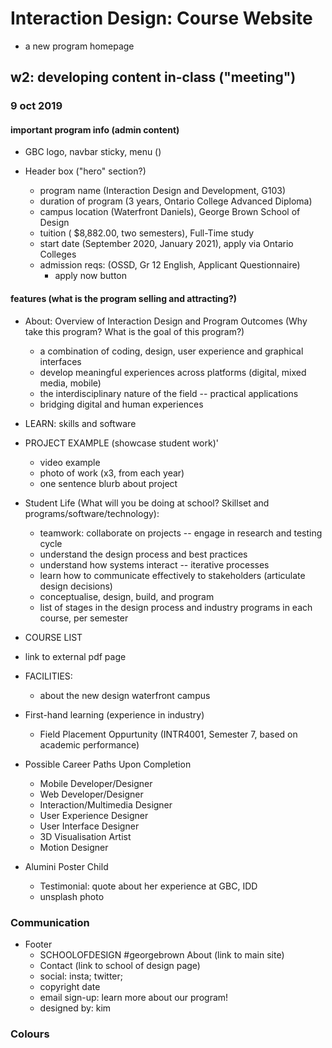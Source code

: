 # Interaction Design: Course Website 
- a new program homepage

## w2: developing content in-class ("meeting")
### 9 oct 2019

#### important program info (admin content)
- GBC logo, navbar sticky, menu ()

- Header box ("hero" section?)
  - program name (Interaction Design and Development, G103)
  - duration of program (3 years, Ontario College Advanced Diploma)
  - campus location (Waterfront Daniels), George Brown School of Design
  - tuition ( $8,882.00, two semesters), Full-Time study
  - start date (September 2020, January 2021), apply via Ontario Colleges
  - admission reqs: (OSSD, Gr 12 English, Applicant Questionnaire) 
    - apply now button

#### features (what is the program selling and attracting?)
- About: Overview of Interaction Design and Program Outcomes (Why take this program? What is the goal of this program?)
  - a combination of coding, design, user experience and graphical interfaces
  - develop meaningful experiences across platforms (digital, mixed media, mobile)
  - the interdisciplinary nature of the field -- practical applications
  - bridging digital and human experiences

- LEARN: skills and software

- PROJECT EXAMPLE (showcase student work)'
  - video example
  - photo of work (x3, from each year)
  - one sentence blurb about project

- Student Life (What will you be doing at school? Skillset and programs/software/technology):
  - teamwork: collaborate on projects -- engage in research and testing cycle
  - understand the design process and best practices
  - understand how systems interact -- iterative processes
  - learn how to communicate effectively to stakeholders (articulate design decisions)
  - conceptualise, design, build, and program 
  - list of stages in the design process and industry programs in each course, per semester

- COURSE LIST 
 - link to external pdf page

- FACILITIES:
  - about the new design waterfront campus

  
- First-hand learning (experience in industry)
  - Field Placement Oppurtunity (INTR4001, Semester 7, based on academic performance)

- Possible Career Paths Upon Completion
  - Mobile Developer/Designer
  - Web Developer/Designer
  - Interaction/Multimedia Designer
  - User Experience Designer
  - User Interface Designer
  - 3D Visualisation Artist
  - Motion Designer


- Alumini Poster Child 
  - Testimonial: quote about her experience at GBC, IDD
  - unsplash photo


### Communication
- Footer
  - SCHOOLOFDESIGN #georgebrown About (link to main site)
  - Contact (link to school of design page)
  - social: insta; twitter;
  - copyright date
  - email sign-up: learn more about our program!
  - designed by: kim



### Colours